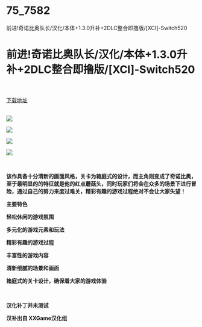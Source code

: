 # 75_7582
前进!奇诺比奥队长/汉化/本体+1.3.0升补+2DLC整合即撸版/[XCI]-Switch520
# 前进!奇诺比奥队长/汉化/本体+1.3.0升补+2DLC整合即撸版/[XCI]-Switch520
 <br/></br>
[下载地址](https://www.switch520.cc/article/7582 "下载地址")
<br/></br>

<p><strong><img src="https://www.switch520.cc/muke_img/upload_art_editor_20201129-1_427fa9532cca7762c87ada8e594caa76.jpg"></strong></p>
<p><strong><img src="https://www.switch520.cc/muke_img/upload_art_editor_20201129-1_59b1a562c56c4ff7a0a9a9f0e1fa28ba.jpg"></strong></p>
<p><strong><img src="https://www.switch520.cc/muke_img/upload_art_editor_20201129-1_9cf961cf5e8fdbb0319322a4262e1ea1.jpg"></strong></p>
<p><strong><img src="https://www.switch520.cc/muke_img/upload_art_editor_20201129-1_9cfce3264b3f32b0c28112339db054ab.jpg"></strong></p>
<p>&nbsp;</p>
<p><strong>该作具备十分清新的画面风格，关卡为箱庭式的设计，而主角则变成了奇诺比奥，至于最明显的的特征就是他的红点蘑菇头，同时玩家们将会在众多的场景下进行冒险，通过自己的努力来度过难关，精彩有趣的游戏过程绝对不会让大家失望！</strong></p>
<p><strong>主要特色</strong></p>
<p><strong>轻松休闲的游戏氛围</strong></p>
<p><strong>多元化的游戏元素和玩法</strong></p>
<p><strong>精彩有趣的游戏过程</strong></p>
<p><strong>丰富性的游戏内容</strong></p>
<p><strong>清新细腻的场景和画面</strong></p>
<p><strong>箱庭式的关卡设计，确保着大家的游戏体验</strong></p>
<p>&nbsp;</p>
<p><strong>汉化补丁并未测试</strong></p>
<p><strong>汉补出自 XXGame汉化组</strong></p>
